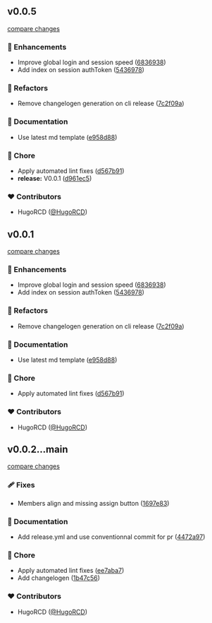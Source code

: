 
## v0.0.5

[compare changes](https://github.com/HugoRCD/shelves/compare/v0.0.4...v0.0.5)

### 🚀 Enhancements

- Improve global login and session speed ([6836938](https://github.com/HugoRCD/shelves/commit/6836938))
- Add index on session authToken ([5436978](https://github.com/HugoRCD/shelves/commit/5436978))

### 💅 Refactors

- Remove changelogen generation on cli release ([7c2f09a](https://github.com/HugoRCD/shelves/commit/7c2f09a))

### 📖 Documentation

- Use latest md template ([e958d88](https://github.com/HugoRCD/shelves/commit/e958d88))

### 🏡 Chore

- Apply automated lint fixes ([d567b91](https://github.com/HugoRCD/shelves/commit/d567b91))
- **release:** V0.0.1 ([d961ec5](https://github.com/HugoRCD/shelves/commit/d961ec5))

### ❤️ Contributors

- HugoRCD ([@HugoRCD](http://github.com/HugoRCD))

## v0.0.1

[compare changes](https://github.com/HugoRCD/shelves/compare/v0.0.4...v0.0.1)

### 🚀 Enhancements

- Improve global login and session speed ([6836938](https://github.com/HugoRCD/shelves/commit/6836938))
- Add index on session authToken ([5436978](https://github.com/HugoRCD/shelves/commit/5436978))

### 💅 Refactors

- Remove changelogen generation on cli release ([7c2f09a](https://github.com/HugoRCD/shelves/commit/7c2f09a))

### 📖 Documentation

- Use latest md template ([e958d88](https://github.com/HugoRCD/shelves/commit/e958d88))

### 🏡 Chore

- Apply automated lint fixes ([d567b91](https://github.com/HugoRCD/shelves/commit/d567b91))

### ❤️ Contributors

- HugoRCD ([@HugoRCD](http://github.com/HugoRCD))

## v0.0.2...main

[compare changes](https://github.com/HugoRCD/shelves/compare/v0.0.2...main)

### 🩹 Fixes

- Members align and missing assign button ([1697e83](https://github.com/HugoRCD/shelves/commit/1697e83))

### 📖 Documentation

- Add release.yml and use conventionnal commit for pr ([4472a97](https://github.com/HugoRCD/shelves/commit/4472a97))

### 🏡 Chore

- Apply automated lint fixes ([ee7aba7](https://github.com/HugoRCD/shelves/commit/ee7aba7))
- Add changelogen ([1b47c56](https://github.com/HugoRCD/shelves/commit/1b47c56))

### ❤️ Contributors

- HugoRCD ([@HugoRCD](http://github.com/HugoRCD))

